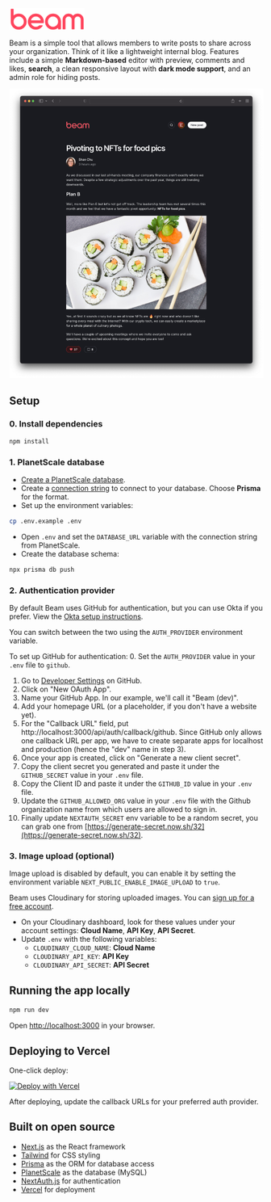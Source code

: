 <img src="public/images/logo.svg" width="150" />

Beam is a simple tool that allows members to write posts to share across your organization. Think of it like a lightweight internal blog. Features include a simple **Markdown-based** editor with preview, comments and likes, **search**, a clean responsive layout with **dark mode support**, and an admin role for hiding posts.

<img src="public/images/screenshot@2x.png" width="652" />

## Setup

### 0. Install dependencies

```bash
npm install
```

### 1. PlanetScale database

- [Create a PlanetScale database](https://docs.planetscale.com/tutorials/planetscale-quick-start-guide#create-a-database).
- Create a [connection string](https://docs.planetscale.com/concepts/connection-strings#creating-a-password) to connect to your database. Choose **Prisma** for the format.
- Set up the environment variables:

```bash
cp .env.example .env
```

- Open `.env` and set the `DATABASE_URL` variable with the connection string from PlanetScale.
- Create the database schema:

```bash
npx prisma db push
```

### 2. Authentication provider

By default Beam uses GitHub for authentication, but you can use Okta if you prefer. View the [Okta setup instructions](doc/okta_setup.md).

You can switch between the two using the `AUTH_PROVIDER` environment variable.

To set up GitHub for authentication: 0. Set the `AUTH_PROVIDER` value in your `.env` file to `github`.

1. Go to [Developer Settings](https://github.com/settings/developers) on GitHub.
2. Click on "New OAuth App".
3. Name your GitHub App. In our example, we'll call it "Beam (dev)".
4. Add your homepage URL (or a placeholder, if you don't have a website yet).
5. For the "Callback URL" field, put http://localhost:3000/api/auth/callback/github. Since GitHub only allows one callback URL per app, we have to create separate apps for localhost and production (hence the "dev" name in step 3).
6. Once your app is created, click on "Generate a new client secret".
7. Copy the client secret you generated and paste it under the `GITHUB_SECRET` value in your `.env` file.
8. Copy the Client ID and paste it under the `GITHUB_ID` value in your `.env` file.
9. Update the `GITHUB_ALLOWED_ORG` value in your `.env` file with the Github organization name from which users are allowed to sign in.
10. Finally update `NEXTAUTH_SECRET` env variable to be a random secret, you can grab one from [https://generate-secret.now.sh/32](https://generate-secret.now.sh/32).

### 3. Image upload (optional)

Image upload is disabled by default, you can enable it by setting the environment variable `NEXT_PUBLIC_ENABLE_IMAGE_UPLOAD` to `true`.

Beam uses Cloudinary for storing uploaded images. You can [sign up for a free account](https://cloudinary.com/users/register/free).

- On your Cloudinary dashboard, look for these values under your account settings: **Cloud Name**, **API Key**, **API Secret**.
- Update `.env` with the following variables:
  - `CLOUDINARY_CLOUD_NAME`: **Cloud Name**
  - `CLOUDINARY_API_KEY`: **API Key**
  - `CLOUDINARY_API_SECRET`: **API Secret**

## Running the app locally

```bash
npm run dev
```

Open [http://localhost:3000](http://localhost:3000) in your browser.

## Deploying to Vercel

One-click deploy:

[![Deploy with Vercel](https://vercel.com/button)](https://vercel.com/new/clone?repository-url=https%3A%2F%2Fgithub.com%2Fplanetscale%2Fbeam&env=DATABASE_URL,OKTA_CLIENT_ID,OKTA_CLIENT_SECRET,OKTA_ISSUER,NEXTAUTH_URL,NEXTAUTH_SECRET,CLOUDINARY_CLOUD_NAME,CLOUDINARY_API_KEY,CLOUDINARY_API_SECRET)

After deploying, update the callback URLs for your preferred auth provider.

## Built on open source

- [Next.js](https://nextjs.org/) as the React framework
- [Tailwind](https://tailwindcss.com/) for CSS styling
- [Prisma](https://prisma.io/) as the ORM for database access
- [PlanetScale](https://planetscale.com/) as the database (MySQL)
- [NextAuth.js](https://next-auth.js.org/) for authentication
- [Vercel](http://vercel.com/) for deployment
